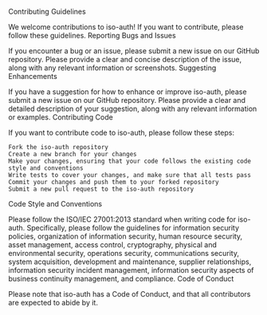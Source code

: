 Contributing Guidelines

We welcome contributions to iso-auth! If you want to contribute, please follow these guidelines.
Reporting Bugs and Issues

If you encounter a bug or an issue, please submit a new issue on our GitHub repository. Please provide a clear and concise description of the issue, along with any relevant information or screenshots.
Suggesting Enhancements

If you have a suggestion for how to enhance or improve iso-auth, please submit a new issue on our GitHub repository. Please provide a clear and detailed description of your suggestion, along with any relevant information or examples.
Contributing Code

If you want to contribute code to iso-auth, please follow these steps:

    Fork the iso-auth repository
    Create a new branch for your changes
    Make your changes, ensuring that your code follows the existing code style and conventions
    Write tests to cover your changes, and make sure that all tests pass
    Commit your changes and push them to your forked repository
    Submit a new pull request to the iso-auth repository

Code Style and Conventions

Please follow the ISO/IEC 27001:2013 standard when writing code for iso-auth. Specifically, please follow the guidelines for information security policies, organization of information security, human resource security, asset management, access control, cryptography, physical and environmental security, operations security, communications security, system acquisition, development and maintenance, supplier relationships, information security incident management, information security aspects of business continuity management, and compliance.
Code of Conduct

Please note that iso-auth has a Code of Conduct, and that all contributors are expected to abide by it.
